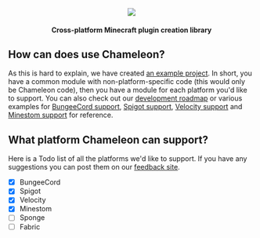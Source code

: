 <div align="center" id="logo">
    <a href="#logo"><img src="https://i.hypera.dev/assets/chameleon@750x150.png" /></a>
    <h4>Cross-platform Minecraft plugin creation library</h4>
</div>

## How can does use Chameleon?
As this is hard to explain, we have created [an example project](https://github.com/HyperaOfficial/ChameleonProject). In short, you have a common module with non-platform-specific code (this would only be Chameleon code), then you have a module for each platform you'd like to support.
You can also check out our [development roadmap](DEVELOPMENT.md) or various examples for [BungeeCord support](Platforms/BungeeCord/README.md), [Spigot support](Platforms/Spigot/README.md), [Velocity support](Platforms/Velocity/README.md) and [Minestom support](Platforms/Minestom/README.md) for reference.

## What platform Chameleon can support?
Here is a Todo list of all the platforms we'd like to support. If you have any suggestions you can post them on our [feedback site](https://feedback.hypera.dev).
* [x] BungeeCord
* [x] Spigot
* [x] Velocity
* [x] Minestom
* [ ] Sponge
* [ ] Fabric
